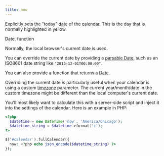 ```yaml
---
title: now
---
```


Explicitly sets the "today" date of the calendar. This is the day that is normally highlighted in yellow.

<div class='spec' markdown='1'>
Date, function
</div>

Normally, the local browser's current date is used.

You can override the current date by providing a [parsable Date](date-parsing), such as an ISO8601 date string like `"2013-12-01T00:00:00"`.

You can also provide a function that returns a [Date](date-object).

Overriding the current date is particularly useful when your calendar is using a custom [timezone](timezone) parameter. The current year/month/date in the custom timezone might be different than the local computer's current date.

You'll most likely want to calculate this with a server-side script and inject it into the settings of the calendar. Here is an example in PHP:

```php
<?php
  $datetime = new DateTime('now', 'America/Chicago');
  $datetime_string = $datetime->format('c');
?>

$('#calendar').fullCalendar({
  now: <?php echo json_encode($datetime_string) ?>
});
```
